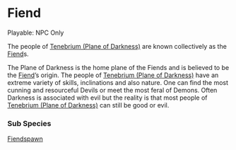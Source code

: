 # Fiend

Playable: NPC Only

The people of [Tenebrium (Plane of Darkness)](Tenebrium%20(Plane%20of%20Darkness)%207718024e47414800b2c2b6077c344e7d.md) are known collectively as the [Fiend](Fiend%205049cfc5296c4178bea52b4bbcb5a689.md)s.

The Plane of Darkness is the home plane of the Fiends and is believed to be the [Fiend](Fiend%205049cfc5296c4178bea52b4bbcb5a689.md)’s origin. The people of [Tenebrium (Plane of Darkness)](Tenebrium%20(Plane%20of%20Darkness)%207718024e47414800b2c2b6077c344e7d.md) have an extreme variety of skills, inclinations and also nature. One can find the most cunning and resourceful Devils or meet the most feral of Demons. Often Darkness is associated with evil but the reality is that most people of [Tenebrium (Plane of Darkness)](Tenebrium%20(Plane%20of%20Darkness)%207718024e47414800b2c2b6077c344e7d.md) can still be good or evil.

### Sub Species

[Fiendspawn](Fiendspawn%205223a6b6b6b94d348478ed8a35569169.md)